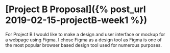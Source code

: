 # [Project B Proposal]({% post_url 2019-02-15-projectB-week1 %})

For Project B I would like to make a design and user interface or mockup for a webpage using Figma. I chose Figma as a design tool as Figma is one of the most popular browser based design tool used for numerous purposes. 

